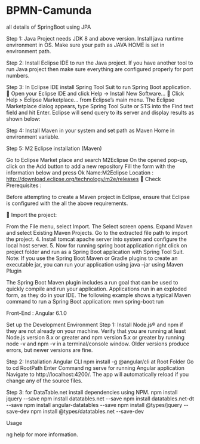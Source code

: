# BPMN-Camunda
all details of SpringBoot using JPA

Step 1: Java Project needs JDK 8 and above version. Install java runtime environment in OS. Make sure your path as JAVA HOME is set in environment path.

Step 2: Install Eclipse IDE to run the Java project. If you have another tool to run Java project then make sure everything are configured properly for port numbers.

Step 3: In Eclipse IDE install Spring Tool Suit to run Spring Boot application.  Open your Eclipse IDE and click Help -> Install New Software…  Click Help > Eclipse Marketplace… from Eclipse’s main menu. The Eclipse Marketplace dialog appears, type Spring Tool Suite or STS into the Find text field and hit Enter. Eclipse will send query to its server and display results as shown below:

Step 4: Install Maven in your system and set path as Maven Home in environment variable.

Step 5: M2 Eclipse installation (Maven)

Go to Eclipse Market place and search M2Eclipse
On the opened pop-up, click on the Add button to add a new repository
Fill the form with the information below and press Ok Name:M2Eclipse Location : http://download.eclipse.org/technology/m2e/releases
 Check Prerequisites :

Before attempting to create a Maven project in Eclipse, ensure that Eclipse is configured with the all the above requirements.

 Import the project:

From the File menu, select Import. The Select screen opens.
Expand Maven and select Existing Maven Projects.
Go to the extracted file path to import the project. 4. Install tomcat apache server into system and configure the local host server. 5. Now for running spring boot application right click on project folder and run as a Spring Boot application with Spring Tool Suit.
Note: If you use the Spring Boot Maven or Gradle plugins to create an executable jar, you can run your application using java –jar using Maven Plugin

The Spring Boot Maven plugin includes a run goal that can be used to quickly compile and run your application. Applications run in an exploded form, as they do in your IDE. The following example shows a typical Maven command to run a Spring Boot application: mvn spring-boot:run

Front-End : Angular 6.1.0

Set up the Development Environment Step 1: Install Node.js® and npm if they are not already on your machine. Verify that you are running at least Node.js version 8.x or greater and npm version 5.x or greater by running node -v and npm -v in a terminal/console window. Older versions produce errors, but newer versions are fine.

Step 2: Installation Angular CLI
npm install -g @angular/cli at Root Folder
Go to cd RootPath
Enter Command ng serve for running Angular application Navigate to http://localhost:4200/. The app will automatically reload if you change any of the source files.

Step 3: for DataTable.net install dependencies using NPM. npm install jquery --save npm install datatables.net --save npm install datatables.net-dt --save npm install angular-datatables --save npm install @types/jquery --save-dev npm install @types/datatables.net --save-dev

Usage

ng help for more information.

